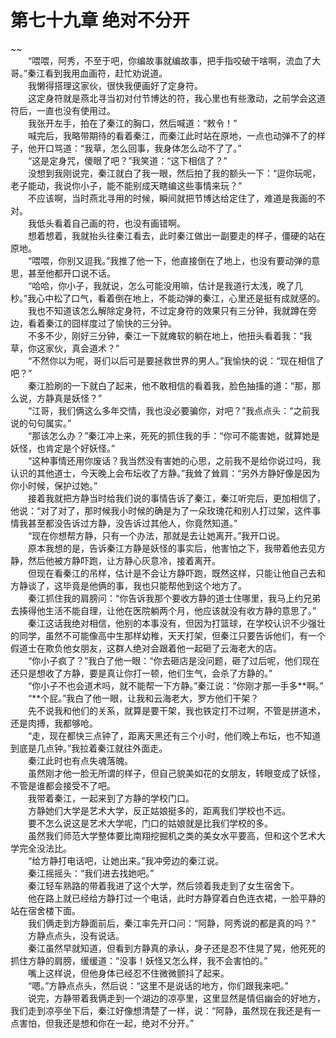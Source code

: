 # 第七十九章 绝对不分开

~~
            <br>　　“喂喂，阿秀，不至于吧，你编故事就编故事，把手指咬破干啥啊，流血了大哥。”秦江看到我用血画符，赶忙劝说道。<br>　　我懒得搭理这家伙，很快我便画好了定身符。<br>　　这定身符就是燕北寻当初对付节博达的符，我心里也有些激动，之前学会这道符后，一直也没有使用过。<br>　　我张开左手，拍在了秦江的胸口，然后喊道：“敕令！”<br>　　喊完后，我略带期待的看着秦江，而秦江此时站在原地，一点也动弹不了的样子，他开口骂道：“我草，怎么回事，我身体怎么动不了了。”<br>　　“这是定身咒，傻眼了吧？”我笑道：“这下相信了？”<br>　　没想到我刚说完，秦江就白了我一眼，然后拍了我的额头一下：“逗你玩呢，老子能动，我说你小子，能不能别成天瞎编这些事情来玩？”<br>　　不应该啊，当时燕北寻用的时候，瞬间就把节博达给定住了，难道是我画的不对。<br>　　我低头看着自己画的符，也没有画错啊。<br>　　想着想着，我就抬头往秦江看去，此时秦江做出一副要走的样子，僵硬的站在原地。<br>　　“喂喂，你别又逗我。”我推了他一下，他直接倒在了地上，也没有要动弹的意思，甚至他都开口说不话。<br>　　“哈哈，你小子，我就说，怎么可能没用嘛，估计是我道行太浅，晚了几秒。”我心中松了口气，看着倒在地上，不能动弹的秦江，心里还是挺有成就感的。<br>　　我也不知道该怎么解除定身符，不过定身符的效果只有三分钟，我就蹲在旁边，看着秦江的囧样度过了愉快的三分钟。<br>　　不多不少，刚好三分钟，秦江一下就瘫软的躺在地上，他扭头看着我：“我草，你这家伙，真会道术？”<br>　　“不然你以为呢，哥们以后可是要拯救世界的男人。”我愉快的说：“现在相信了吧？”<br>　　秦江脸刷的一下就白了起来，他不敢相信的看着我，脸色抽搐的道：“那，那么说，方静真是妖怪？”<br>　　“江哥，我们俩这么多年交情，我也没必要骗你，对吧？”我点点头：“之前我说的句句属实。”<br>　　“那该怎么办？”秦江冲上来，死死的抓住我的手：“你可不能害她，就算她是妖怪，也肯定是个好妖怪。”<br>　　“这种事情还用你废话？我当然没有害她的心思，之前我不是给你说过吗，我认识的其他道士，今天晚上会布坛收了方静。”我耸了耸肩：“另外方静好像是因为你小时候，保护过她。”<br>　　接着我就把方静当时给我们说的事情告诉了秦江，秦江听完后，更加相信了，他说：“对了对了，那时候我小时候的确是为了一朵玫瑰花和别人打过架，这件事情我甚至都没告诉过方静，没告诉过其他人，你竟然知道。”<br>　　“现在你想帮方静，只有一个办法，那就是去让她离开。”我开口说。<br>　　原本我想的是，告诉秦江方静是妖怪的事实后，他害怕之下，我带着他去见方静，然后他被方静吓跑，让方静心灰意冷，接着离开。<br>　　但现在看秦江的吊样，估计是不会让方静吓跑，既然这样，只能让他自己去和方静谈了，这毕竟是他俩的事，我也只能帮他到这个地方了。<br>　　秦江抓住我的肩膀问：“你告诉我那个要收方静的道士住哪里，我马上约兄弟去揍得他生活不能自理，让他在医院躺两个月，他应该就没有收方静的意思了。”<br>　　秦江这话我绝对相信，他别的本事没有，但因为打篮球，在学校认识不少强壮的同学，虽然不可能像高中生那样幼稚，天天打架，但秦江只要告诉他们，有一个假道士在欺负他女朋友，这群人绝对会跟着他一起砸了云海老大的店。<br>　　“你小子疯了？”我白了他一眼：“你去砸店是没问题，砸了过后呢，他们现在还只是想收了方静，要是真让你打一顿，他们生气，会杀了方静的。”<br>　　“你小子不也会道术吗，就不能帮一下方静。”秦江说：“你刚才那一手多**啊。”<br>　　“**个屁。”我白了他一眼，让我和云海老大，罗方他们干架？<br>　　先不说我和他们的关系，就算是要干架，我也铁定打不过啊，不管是拼道术，还是肉搏，我都够呛。<br>　　“走，现在都快三点钟了，距离天黑还有三个小时，他们晚上布坛，也不知道到底是几点钟。”我拉着秦江就往外面走。<br>　　秦江此时也有点失魂落魄。<br>　　虽然刚才他一脸无所谓的样子，但自己貌美如花的女朋友，转眼变成了妖怪，不管是谁都会接受不了吧。<br>　　我带着秦江，一起来到了方静的学校门口。<br>　　方静她们大学是艺术大学，反正姑娘挺多的，距离我们学校也不远。<br>　　要不怎么说这是艺术大学呢，门口的姑娘就是比我们学校的多。<br>　　虽然我们师范大学整体要比南翔挖掘机之类的美女水平要高，但和这个艺术大学完全没法比。<br>　　“给方静打电话吧，让她出来。”我冲旁边的秦江说。<br>　　秦江摇摇头：“我们进去找她吧。”<br>　　秦江轻车熟路的带着我进了这个大学，然后领着我走到了女生宿舍下。<br>　　他在路上就已经给方静打过一个电话，此时方静穿着白色连衣裙，一脸平静的站在宿舍楼下面。<br>　　我们俩走到方静面前后，秦江率先开口问：“阿静，阿秀说的都是真的吗？”<br>　　方静点点头，没有说话。<br>　　秦江虽然早就知道，但看到方静真的承认，身子还是忍不住晃了晃，他死死的抓住方静的肩膀，缓缓道：“没事！妖怪又怎么样，我不会害怕的。”<br>　　嘴上这样说，但他身体已经忍不住微微颤抖了起来。<br>　　“嗯。”方静点点头，然后说：“这里不是说话的地方，你们跟我来吧。”<br>　　说完，方静带着我俩走到一个湖边的凉亭里，这里显然是情侣幽会的好地方，我们走到凉亭坐下后，秦江好像想清楚了一样，说：“阿静，虽然现在我还是有一点害怕，但我还是想和你在一起，绝对不分开。”<br>
	